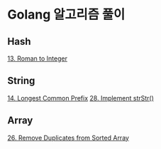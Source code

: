 # Golang 알고리즘 풀이

## Hash
[13. Roman to Integer](hash/roman_to_integer.go)

## String
[14. Longest Common Prefix](string/longest_common_prefix.go)
[28. Implement strStr()](string/implementStrStr.go)

## Array
[26. Remove Duplicates from Sorted Array](array/remove_duplicates_from_sorted_array.go)
